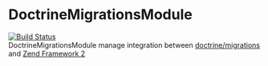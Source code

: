 # DoctrineMigrationsModule
[![Build Status](https://travis-ci.org/gianarb/DoctrineMigrationsModule.svg)](https://travis-ci.org/gianarb/DoctrineMigrationsModule)  
DoctrineMigrationsModule manage integration between [doctrine/migrations](https://github.com/doctrine/migrations) and [Zend Framework 2](https://github.com/zendframework/zf2)
